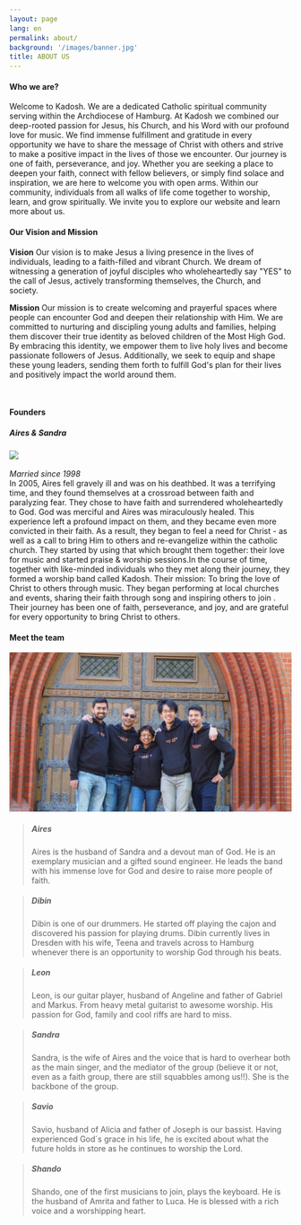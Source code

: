 ```yaml
---
layout: page
lang: en
permalink: about/
background: '/images/banner.jpg'
title: ABOUT US
---
```

<div class="container mt-4">
  <h4>Who we are?</h4>
  <p class="mt-0">
    Welcome to Kadosh. We are a dedicated Catholic spiritual community serving within the Archdiocese of Hamburg. At Kadosh we combined our deep-rooted passion for Jesus, his Church, and his Word with our profound love for music. We find immense fulfillment and gratitude in every opportunity we have to share the message of Christ with others and strive to make a positive impact in the lives of those we encounter. Our journey is one of faith, perseverance, and joy. Whether you are seeking a place to deepen your faith, connect with fellow believers, or simply find solace and inspiration, we are here to welcome you with open arms. Within our community, individuals from all walks of life come together to worship, learn, and grow spiritually. We invite you to explore our website and learn more about us.
  </p>
  
<h4>Our Vision and Mission</h4>
<p class="mt-0">
<b>Vision</b> Our vision is to make Jesus a living presence in the lives of individuals, leading to a faith-filled and vibrant Church. We dream of witnessing a generation of joyful disciples who wholeheartedly say "YES" to the call of Jesus, actively transforming themselves, the Church, and society.

<b>Mission</b> Our mission is to create welcoming and prayerful spaces where people can encounter God and deepen their relationship with Him. We are committed to nurturing and discipling young adults and families, helping them discover their true identity as beloved children of the Most High God. By embracing this identity, we empower them to live holy lives and become passionate followers of Jesus. Additionally, we seek to equip and shape these young leaders, sending them forth to fulfill God's plan for their lives and positively impact the world around them.
</p>
<br />
<h4>Founders</h4>
<h5>Aires & Sandra</h5>
<img src="/images/aires_sandra.jpg" class="img-fluid" />
<p class="mt-0">
<i>Married since 1998</i><br />
In 2005, Aires fell gravely ill and was on his deathbed. It was a terrifying time, and they found themselves at a crossroad between faith and paralyzing fear. They chose to have faith and surrendered wholeheartedly to God. God was merciful and Aires was miraculously healed. This experience left a profound impact on them, and they became even more convicted in their faith. As a result, they began to feel a need for Christ - as well as a call to bring Him to others and re-evangelize within the catholic church. They started by using that which brought them together: their love for music and started praise & worship sessions.In the course of time, together with like-minded individuals who they met along their journey, they formed a worship band called Kadosh. Their mission: To bring the love of Christ to others through music. They began performing at local churches and events, sharing their faith through song and inspiring others to join . Their journey has been one of faith, perseverance, and joy, and  are grateful for every opportunity to bring Christ to others.
</p>

<h4>Meet the team</h4>
<img src="/images/team.jpg" class="img-fluid" />
  <blockquote class="blockquote black mt-4">
    <h5>Aires </h5>
    <p class="mb-0 mt-0">      
      Aires is the husband of Sandra and a devout man of God. He is an exemplary musician and a gifted sound engineer. 
      He leads the band with his immense love for God and desire to raise more people of faith.
    </p>
  </blockquote>
  <blockquote class="blockquote black mt-4">
    <h5>Dibin </h5>
    <p class="mb-0 mt-0">      
      Dibin is one of our drummers. He started off playing the cajon and discovered his passion for playing drums. 
      Dibin currently lives in Dresden with his wife, Teena and travels across to Hamburg whenever there is an opportunity to worship God through his beats.
    </p>
  </blockquote>
  <blockquote class="blockquote black mt-4">
    <h5>Leon </h5>
    <p class="mb-0 mt-0">
      Leon, is our guitar player, husband of Angeline and father of Gabriel and Markus. From heavy metal guitarist to awesome worship. His passion for God, family and cool riffs are hard to miss.
    </p>
  </blockquote>
  <blockquote class="blockquote black mt-4">
    <h5>Sandra </h5>
    <p class="mb-0 mt-0">      
      Sandra, is the wife of Aires and the voice that is hard to overhear both as the main singer, and the mediator of the group (believe it or not, even as a faith group, there are still squabbles among us!!). 
      She is the backbone of the group.
    </p>
  </blockquote>
  <blockquote class="blockquote black mt-4">
    <h5>Savio </h5>
    <p class="mb-0 mt-0">
      Savio, husband of Alicia and father of Joseph is our bassist. 
      Having experienced God´s grace in his life, he is excited about what the future holds in store as he continues to worship the Lord.
    </p>
  </blockquote>
  <blockquote class="blockquote black mt-4">
    <h5>Shando </h5>
    <p class="mb-0 mt-0">
      Shando, one of the first musicians to join, plays the keyboard. He is the husband of Amrita and father to Luca. 
      He is blessed with a rich voice and a worshipping heart.
    </p>
  </blockquote>

</div>
